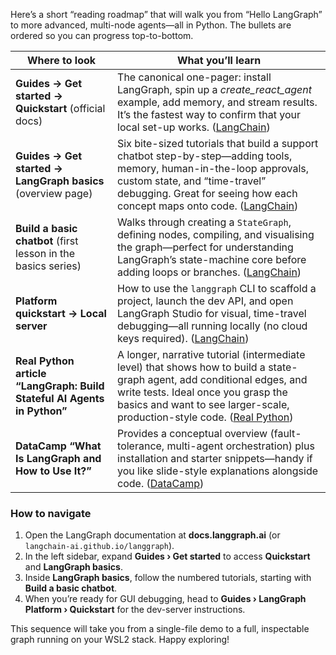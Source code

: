 Here’s a short “reading roadmap” that will walk you from “Hello LangGraph” to more advanced, multi-node agents—all in Python. The bullets are ordered so you can progress top-to-bottom.

| Where to look                                                           | What you’ll learn                                                                                                                                                                                                                              |
| ----------------------------------------------------------------------- | ---------------------------------------------------------------------------------------------------------------------------------------------------------------------------------------------------------------------------------------------- |
| **Guides → Get started → Quickstart** (official docs)                   | The canonical one-pager: install LangGraph, spin up a _create_react_agent_ example, add memory, and stream results. It’s the fastest way to confirm that your local set-up works. ([LangChain][1])                                             |
| **Guides → Get started → LangGraph basics** (overview page)             | Six bite-sized tutorials that build a support chatbot step-by-step—adding tools, memory, human-in-the-loop approvals, custom state, and “time-travel” debugging. Great for seeing how each concept maps onto code. ([LangChain][2])            |
| **Build a basic chatbot** (first lesson in the basics series)           | Walks through creating a `StateGraph`, defining nodes, compiling, and visualising the graph—perfect for understanding LangGraph’s state-machine core before adding loops or branches. ([LangChain][3])                                         |
| **Platform quickstart → Local server**                                  | How to use the `langgraph` CLI to scaffold a project, launch the dev API, and open LangGraph Studio for visual, time-travel debugging—all running locally (no cloud keys required). ([LangChain][4])                                           |
| **Real Python article “LangGraph: Build Stateful AI Agents in Python”** | A longer, narrative tutorial (intermediate level) that shows how to build a state-graph agent, add conditional edges, and write tests. Ideal once you grasp the basics and want to see larger-scale, production-style code. ([Real Python][5]) |
| **DataCamp “What Is LangGraph and How to Use It?”**                     | Provides a conceptual overview (fault-tolerance, multi-agent orchestration) plus installation and starter snippets—handy if you like slide-style explanations alongside code. ([DataCamp][6])                                                  |

### How to navigate

1. Open the LangGraph documentation at **docs.langgraph.ai** (or `langchain-ai.github.io/langgraph`).
2. In the left sidebar, expand **Guides › Get started** to access **Quickstart** and **LangGraph basics**.
3. Inside **LangGraph basics**, follow the numbered tutorials, starting with **Build a basic chatbot**.
4. When you’re ready for GUI debugging, head to **Guides › LangGraph Platform › Quickstart** for the dev-server instructions.

This sequence will take you from a single-file demo to a full, inspectable graph running on your WSL2 stack. Happy exploring!

[1]: https://langchain-ai.github.io/langgraph/agents/agents/ "Quickstart"
[2]: https://langchain-ai.github.io/langgraph/concepts/why-langgraph/ "Overview"
[3]: https://langchain-ai.github.io/langgraph/tutorials/get-started/1-build-basic-chatbot/ "Build a basic chatbot"
[4]: https://langchain-ai.github.io/langgraph/tutorials/langgraph-platform/local-server/ "Quickstart"
[5]: https://realpython.com/langgraph-python/ "LangGraph: Build Stateful AI Agents in Python – Real Python"
[6]: https://www.datacamp.com/tutorial/langgraph-tutorial "LangGraph Tutorial: What Is LangGraph and How to Use It? | DataCamp"

